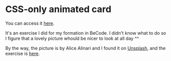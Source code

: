 # CSS-only animated card

You can access it [here](https://fwauters.github.io/css-animated-card/).

It's an exercise I did for my formation in BeCode. I didn't know what to do so I figure that a lovely picture whould be nicer to look at all day ^^

By the way, the picture is by Alice Alinari and I found it on [Unsplash](https://unsplash.com/photos/lYrwjNl3AwM), and the exercise is [here](https://github.com/becodeorg/CRL-Woods-3.21/blob/master/LearningPath/01-Prairie/08.Animation-CSS/card.md).